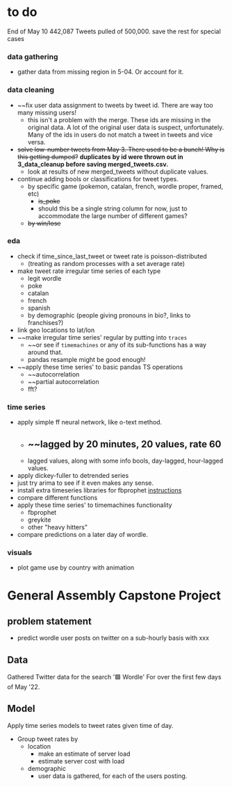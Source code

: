 
# to do

End of May 10
442,087 Tweets pulled of 500,000. save the rest for special cases


### data gathering
- gather data from missing region in 5-04. Or account for it.

### data cleaning
- ~~fix user data assignment to tweets by tweet id. There are way too many missing users!
    - this isn't a problem with the merge. These ids are missing in the original data. A lot of the original user data is suspect, unfortunately. Many of the ids in users do not match a tweet in tweets and vice versa.
- ~~solve low-number tweets from May 3. There used to be a bunch! Why is this getting dumped?~~ **duplicates by id were thrown out in 3_data_cleanup before saving merged_tweets.csv.**
     - look at results of new merged_tweets without duplicate values. 
- continue adding bools or classifications for tweet types.
    - by specific game (pokemon, catalan, french, wordle proper, framed, etc)
        - ~~is_poke~~
        - should this be a single string column for now, just to accommodate the large number of different games?
    - ~~by win/lose~~
    
### eda
- check if time_since_last_tweet or tweet rate is poisson-distributed
    - (treating as random processes with a set average rate)
- make tweet rate irregular time series of each type
    - legit wordle
    - poke
    - catalan
    - french
    - spanish
    - by demographic (people giving pronouns in bio?, links to franchises?)
- link geo locations to lat/lon
- ~~make irregular time series' regular by putting into `traces`
    - ~~or see if `timemachines` or any of its sub-functions has a way around that.
    - pandas resample might be good enough!
- ~~apply these time series' to basic pandas TS operations
    - ~~autocorrelation
    - ~~partial autocorrelation
    - fft?
    
### time series
- apply simple ff neural network, like o-text method.
    - ~~lagged by 20 minutes, 20 values, rate 60 
        -
    - lagged values, along with some info bools, day-lagged, hour-lagged values.
- apply dickey-fuller to detrended series
- just try arima to see if it even makes any sense.
- install extra timeseries libraries for fbprophet [instructions](https://github.com/microprediction/timemachines/blob/main/INSTALL.md)
- compare different functions
- apply these time series' to timemachines functionality
    - fbprophet
    - greykite
    - other "heavy hitters"
- compare predictions on a later day of wordle.
    
### visuals
- plot game use by country with animation


# General Assembly Capstone Project

## problem statement

- predict wordle user posts on twitter on a sub-hourly basis with xxx

## Data
Gathered Twitter data for the search '🟩 Wordle' For over the first few days of May '22.

## Model

Apply time series models to tweet rates given time of day.

- Group tweet rates by
    - location
        - make an estimate of server load
        - estimate server cost with load
    - demographic
        - user data is gathered, for each of the users posting.

